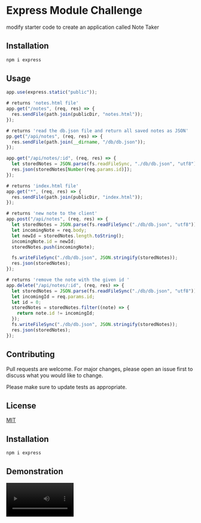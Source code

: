 # Express Module Challenge

modify starter code to create an application called Note Taker

## Installation

```node.js
npm i express
```

## Usage

```javascript
app.use(express.static("public"));

# returns 'notes.html file'
app.get("/notes", (req, res) => {
  res.sendFile(path.join(publicDir, "notes.html"));
});

# returns 'read the db.json file and return all saved notes as JSON'
pp.get("/api/notes", (req, res) => {
  res.sendFile(path.join(__dirname, "/db/db.json"));
});

app.get("/api/notes/:id", (req, res) => {
  let storedNotes = JSON.parse(fs.readFileSync, "./db/db.json", "utf8");
  res.json(storedNotes[Number(req.params.id)]);
});

# returns 'index.html file'
app.get("*", (req, res) => {
  res.sendFile(path.join(publicDir, "index.html"));
});

# returns 'new note to the client'
app.post("/api/notes", (req, res) => {
  let storedNotes = JSON.parse(fs.readFileSync("./db/db.json", "utf8"));
  let incomingNote = req.body;
  let newId = storedNotes.length.toString();
  incomingNote.id = newId;
  storedNotes.push(incomingNote);

  fs.writeFileSync("./db/db.json", JSON.stringify(storedNotes));
  res.json(storedNotes);
});

# returns 'remove the note with the given id '
app.delete("/api/notes/:id", (req, res) => {
  let storedNotes = JSON.parse(fs.readFileSync("./db/db.json", "utf8"));
  let incomingId = req.params.id;
  let id = 0;
  storedNotes = storedNotes.filter((note) => {
    return note.id != incomingId;
  });
  fs.writeFileSync("./db/db.json", JSON.stringify(storedNotes));
  res.json(storedNotes);
});
```

## Contributing

Pull requests are welcome. For major changes, please open an issue first
to discuss what you would like to change.

Please make sure to update tests as appropriate.

## License

[MIT](https://choosealicense.com/licenses/mit/)

## Installation

```node.js
npm i express
```

## Demonstration

<video src='https://user-images.githubusercontent.com/61207668/230525762-287349d0-44ac-4f88-ba84-ed112ca5f4d3.mp4' width=180/>
